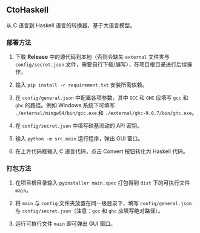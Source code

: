 ## CtoHaskell

从 C 语言到 Haskell 语言的转换器，基于大语言模型。

### 部署方法

  1. 下载 **Release** 中的源代码到本地（否则会缺失 `external` 文件夹与 `config/secret.json` 文件，需要自行下载/编写），在项目根目录进行后续操作。

  2. 输入 `pip install -r requirement.txt` 安装所需依赖。

  3. 在 `config/general.json` 中配置各项参数，其中 `GCC` 和 `GHC` 应填写 `gcc` 和 `ghc` 的路径。例如 Windows 系统下可填写 `./external/mingw64/bin/gcc.exe` 和 `./external/ghc-9.6.7/bin/ghc.exe`。

  4. 在 `config/secret.json` 中填写硅基流动的 API 密钥。

  5. 输入 `python -m src.main` 运行程序，弹出 GUI 窗口。

  6. 在上方代码框输入 C 语言代码，点击 Convert 按钮转化为 Haskell 代码。

### 打包方法

  1. 在项目根目录输入 `pyinstaller main.spec` 打包得到 `dist` 下的可执行文件 `main`。

  2. 将 `main` 与 `config` 文件夹放置在同一级目录下，填写 `config/general.json` 与 `config/secret.json`（注意：`gcc` 和 `ghc` 应填写绝对路径）。

  3. 运行可执行文件 `main` 即可弹出 GUI 窗口。